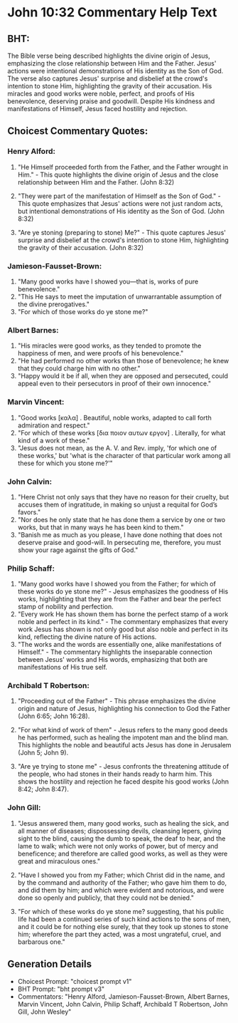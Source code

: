 # John 10:32 Commentary Help Text

## BHT:
The Bible verse being described highlights the divine origin of Jesus, emphasizing the close relationship between Him and the Father. Jesus' actions were intentional demonstrations of His identity as the Son of God. The verse also captures Jesus' surprise and disbelief at the crowd's intention to stone Him, highlighting the gravity of their accusation. His miracles and good works were noble, perfect, and proofs of His benevolence, deserving praise and goodwill. Despite His kindness and manifestations of Himself, Jesus faced hostility and rejection.

## Choicest Commentary Quotes:
### Henry Alford:
1. "He Himself proceeded forth from the Father, and the Father wrought in Him." - This quote highlights the divine origin of Jesus and the close relationship between Him and the Father. (John 8:32)

2. "They were part of the manifestation of Himself as the Son of God." - This quote emphasizes that Jesus' actions were not just random acts, but intentional demonstrations of His identity as the Son of God. (John 8:32)

3. "Are ye stoning (preparing to stone) Me?" - This quote captures Jesus' surprise and disbelief at the crowd's intention to stone Him, highlighting the gravity of their accusation. (John 8:32)

### Jamieson-Fausset-Brown:
1. "Many good works have I showed you—that is, works of pure benevolence."
2. "This He says to meet the imputation of unwarrantable assumption of the divine prerogatives."
3. "For which of those works do ye stone me?"

### Albert Barnes:
1. "His miracles were good works, as they tended to promote the happiness of men, and were proofs of his benevolence."
2. "He had performed no other works than those of benevolence; he knew that they could charge him with no other."
3. "Happy would it be if all, when they are opposed and persecuted, could appeal even to their persecutors in proof of their own innocence."

### Marvin Vincent:
1. "Good works [καλα] . Beautiful, noble works, adapted to call forth admiration and respect."
2. "For which of these works [δια ποιον αυτων εργον] . Literally, for what kind of a work of these."
3. "Jesus does not mean, as the A. V. and Rev. imply, 'for which one of these works,' but 'what is the character of that particular work among all these for which you stone me?'"

### John Calvin:
1. "Here Christ not only says that they have no reason for their cruelty, but accuses them of ingratitude, in making so unjust a requital for God’s favors."
2. "Nor does he only state that he has done them a service by one or two works, but that in many ways he has been kind to them."
3. "Banish me as much as you please, I have done nothing that does not deserve praise and good-will. In persecuting me, therefore, you must show your rage against the gifts of God."

### Philip Schaff:
1. "Many good works have I showed you from the Father; for which of these works do ye stone me?" - Jesus emphasizes the goodness of His works, highlighting that they are from the Father and bear the perfect stamp of nobility and perfection.
2. "Every work He has shown them has borne the perfect stamp of a work noble and perfect in its kind." - The commentary emphasizes that every work Jesus has shown is not only good but also noble and perfect in its kind, reflecting the divine nature of His actions.
3. "The works and the words are essentially one, alike manifestations of Himself." - The commentary highlights the inseparable connection between Jesus' works and His words, emphasizing that both are manifestations of His true self.

### Archibald T Robertson:
1. "Proceeding out of the Father" - This phrase emphasizes the divine origin and nature of Jesus, highlighting his connection to God the Father (John 6:65; John 16:28).

2. "For what kind of work of them" - Jesus refers to the many good deeds he has performed, such as healing the impotent man and the blind man. This highlights the noble and beautiful acts Jesus has done in Jerusalem (John 5; John 9).

3. "Are ye trying to stone me" - Jesus confronts the threatening attitude of the people, who had stones in their hands ready to harm him. This shows the hostility and rejection he faced despite his good works (John 8:42; John 8:47).

### John Gill:
1. "Jesus answered them, many good works, such as healing the sick, and all manner of diseases; dispossessing devils, cleansing lepers, giving sight to the blind, causing the dumb to speak, the deaf to hear, and the lame to walk; which were not only works of power, but of mercy and beneficence; and therefore are called good works, as well as they were great and miraculous ones." 

2. "Have I showed you from my Father; which Christ did in the name, and by the command and authority of the Father; who gave him them to do, and did them by him; and which were evident and notorious, and were done so openly and publicly, that they could not be denied."

3. "For which of these works do ye stone me? suggesting, that his public life had been a continued series of such kind actions to the sons of men, and it could be for nothing else surely, that they took up stones to stone him; wherefore the part they acted, was a most ungrateful, cruel, and barbarous one."


## Generation Details
- Choicest Prompt: "choicest prompt v1"
- BHT Prompt: "bht prompt v3"
- Commentators: "Henry Alford, Jamieson-Fausset-Brown, Albert Barnes, Marvin Vincent, John Calvin, Philip Schaff, Archibald T Robertson, John Gill, John Wesley"
